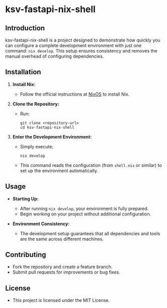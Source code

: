 # ksv-fastapi-nix-shell

## Introduction
ksv-fastapi-nix-shell is a project designed to demonstrate how quickly you can configure a complete development environment with just one command: `nix develop`. This setup ensures consistency and removes the manual overhead of configuring dependencies.

## Installation

1. **Install Nix:**
   - Follow the official instructions at [NixOS](https://nixos.org/) to install Nix.

2. **Clone the Repository:**
   - Run:
     ```
     git clone <repository-url>
     cd ksv-fastapi-nix-shell
     ```

3. **Enter the Development Environment:**
   - Simply execute:
     ```
     nix develop
     ```
   - This command reads the configuration (from `shell.nix` or similar) to set up the environment automatically.

## Usage

- **Starting Up:**
  - After running `nix develop`, your environment is fully prepared.
  - Begin working on your project without additional configuration.

- **Environment Consistency:**
  - The development setup guarantees that all dependencies and tools are the same across different machines.

## Contributing

- Fork the repository and create a feature branch.
- Submit pull requests for improvements or bug fixes.

## License

- This project is licensed under the MIT License.

